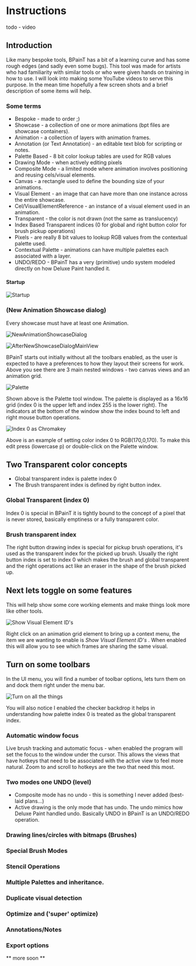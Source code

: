 # Instructions

todo - video 

## Introduction 

Like many bespoke tools, BPainT has a bit of a learning curve and has some rough edges (and sadly even some bugs). This tool was made for artists who had familiarity with similar tools or who were given hands on training in how to use. I will look into making some YouTube videos to serve this purpose. In the mean time hopefully a few screen shots and a brief description of some items will help.

### Some terms

* Bespoke - made to order ;)
* Showcase - a collection of one or more animations (bpt files are showcase containers).
* Animation - a collection of layers with animation frames.
* Annotation (or Text Annotation) - an editable text blob for scripting or notes.
* Palette Based - 8 bit color lookup tables are used for RGB values  
* Drawing Mode - when actively editing pixels
* Composite Mode - a limited mode where animation involves positioning and reusing cels/visual elements.
* Canvas - a rectangle used to define the bounding size of your animations. 
* Visual Element - an image that can have more than one instance across the entire showcase.
* Cel/VisualElementReference - an instance of a visual element used in an animation.
* Transparent - the color is not drawn (not the same as translucency)
* Index Based Transparent indices (0 for global and right button color for brush pickup operations)
* Pixels - are really 8 bit values to lookup RGB values from the contextual palette used.
* Contextual Palette - animations can have multiple palettes each associated with a layer.
* UNDO/REDO - BPainT has a very (primitive) undo system modeled directly on how Deluxe Paint handled it.

#### Startup 

![Startup](https://github.com/lardratboy/BPainT-Preview/raw/master/img/FirstRunScreen.PNG?raw=true)

### (New Animation Showcase dialog)

Every showcase must have at least one Animation.

![NewAnimationShowcaseDialog](https://github.com/lardratboy/BPainT-Preview/raw/master/img/NewAnimationShowcaseDialog.PNG?raw=true)

![AfterNewShowcaseDialogMainView](https://github.com/lardratboy/BPainT-Preview/raw/master/img/AfterNewShowcaseDialogMainView.PNG?raw=true)

BPainT starts out initially without all the toolbars enabled, as the user is expected to have a preferences to how they layout their screens for work. Above you see there are 3 main nested windows - two canvas views and an animation grid. 

![Palette](https://github.com/lardratboy/BPainT-Preview/raw/master/img/PopupPaletteWindow.PNG?raw=true)

Shown above is the Palette tool window. The palette is displayed as a 16x16 grid (index 0 is the upper left and index 255 is the lower right).  The indicators at the bottom of the window show the index bound to left and right mouse button operations.

![Index 0 as Chromakey](https://github.com/lardratboy/BPainT-Preview/raw/master/img/EditColorIndex0ToBeTheEGAMagenta.PNG?raw=true)

Above is an example of setting color index 0 to RGB(170,0,170). To make this edit press (lowercase p) or double-click on the Palette window.

## Two Transparent color concepts

* Global transparent index is palette index 0 
* The Brush transparent index is defined by right button index.

### Global Transparent (index 0)

Index 0 is special in BPainT it is tightly bound to the concept of a pixel that is never stored, basically emptiness or a fully transparent color.

### Brush transparent index 

The right button drawing index is special for pickup brush operations, it's used as the transparent index for the picked up brush. Usually the right button index is set to index 0 which makes the brush and global transparent and the right operations act like an eraser in the shape of the brush picked up. 

## Next lets toggle on some features

This will help show some core working elements and make things look more like other tools.

![Show Visual Element ID's](https://github.com/lardratboy/BPainT-Preview/raw/master/img/ShowVisualElementIDAnimGridContextMenu.PNG?raw=true)

Right click on an animation grid element to bring up a context menu, the item we are wanting to enable is *Show Visual Element ID's* .  When enabled this will allow you to see which frames are sharing the same visual.

## Turn on some toolbars

In the UI menu, you will find a number of toolbar options, lets turn them on and dock them right under the menu bar.

![Turn on all the things](https://github.com/lardratboy/BPainT-Preview/raw/master/img/AllToolBarsDockedAndCheckerboardBG.PNG?raw=true)

You will also notice I enabled the checker backdrop it helps in understanding how palette index 0 is treated as the global transparent index.

### Automatic window focus

Live brush tracking and automatic focus - when enabled the program will set the focus to the window under the cursor. This  allows the views that have hotkeys that need to be associated with the active view to feel more natural.  Zoom to and scroll to hotkeys are the two that need this most.

### Two modes one UNDO (level) 

* Composite mode has no undo - this is something I never added (best-laid plans...)
* Active drawing is the only mode that has undo.  The undo mimics how Deluxe Paint handled undo.  Basically UNDO in BPainT is an UNDO/REDO operation. 

### Drawing lines/circles with bitmaps (Brushes)

### Special Brush Modes

### Stencil Operations

### Multiple Palettes and inheritance. 

### Duplicate visual detection

### Optimize and ('super' optimize)

### Annotations/Notes

### Export options

** more soon **








